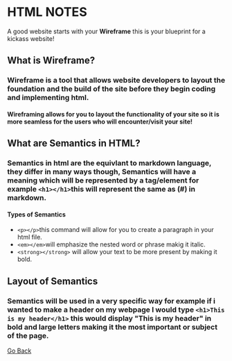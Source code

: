 # HTML NOTES
A good website starts with your **Wireframe** this is your blueprint for a kickass website!

## What is Wireframe?

### Wireframe is a tool that allows website developers to layout the foundation and the build of the site before they begin coding and implementing html.
#### Wireframing allows for you to layout the functionality of your site so it is more seamless for the users who will encounter/visit your site!

## What are Semantics in HTML?

### Semantics in html are the equivlant to markdown language, they differ in many ways though, Semantics will have a meaning which will be represented by a tag/element for example `<h1></h1>`this will represent the same as (#) in markdown.

#### Types of Semantics
- `<p></p>`this command will allow for you to create a paragraph in your html file.
- `<em></em>`will emphasize the nested word or phrase makig it italic.
- `<strong></strong>` will allow your text to be more present by making it bold.

## Layout of Semantics

### Semantics will be used in a very specific way for example if i wanted to make a header on my webpage I would type `<h1>This is my header</h1>` this would display "This is my header" in bold and large letters making it the most important or subject of the page.

[Go Back](README.md)
